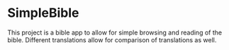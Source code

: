 # SimpleBible
This project is a bible app to allow for simple browsing and reading of the bible.  Different translations allow for comparison of translations as well.
